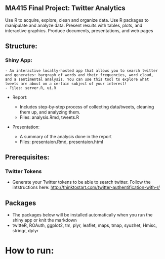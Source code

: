 ## MA415 Final Project: Twitter Analytics
Use R to acquire, explore, clean and organize data. Use R packages to manipulate and analyze data. Present results with tables, plots, and interactive graphics. Produce documents, presentations, and web pages

## Structure:
### Shiny App:
	- An interactive locally-hosted app that allows you to search twitter and generates: bargraph of words and their frequencies, word cloud, and a sentimental analysis. You can use this tool to explore what tweets are about on a certain subject of your interest!
	- Files: server.R, ui.R

- Report:
	- Includes step-by-step process of collecting data/tweets, cleaning them up, and analyzing them.
	- Files: analysis.Rmd, tweets.R

- Presentation:
	- A summary of the analysis done in the report
	- Files: presentaion.Rmd, presentaion.html

## Prerequisites:
### Twitter Tokens
- Generate your Twitter tokens to be able to search twitter. Follow the intstructions here: http://thinktostart.com/twitter-authentification-with-r/

## Packages
- The packages below will be installed automatically when you run the shiny app or knit the markdown
- twitteR, ROAuth, ggplot2, tm, plyr, leaflet, maps, tmap, syuzhet, Hmisc, stringr, dplyr


# How to run:

